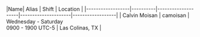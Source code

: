 
|Name| Alias | Shift | Location | 
|------------------|----------|--------------------|---------------------|------------------|
| Calvin Moisan | camoisan | Wednesday - Saturday <br> 0900 - 1900 UTC-5 | Las Colinas, TX |  

